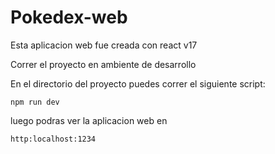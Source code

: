 # Pokedex-web

Esta aplicacion web fue creada con react v17

Correr el proyecto en ambiente de desarrollo

En el directorio del proyecto puedes correr el siguiente script:

`npm run dev`

luego podras ver la aplicacion web en

`http:localhost:1234`
